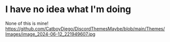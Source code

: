 # I have no idea what I'm doing
None of this is mine!
https://github.com/CatboyDiego/DiscordThemesMaybe/blob/main/Themes/Images/image_2024-06-12_221949607.jpg
